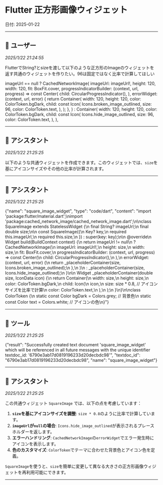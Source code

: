 # Flutter 正方形画像ウィジェット

日付: 2025-01-22

---

## 👤 ユーザー
*2025/1/22 21:24:55*

FlutterでString?とsizeを渡して以下のような正方形のImageのウィジェットを返す共通のウィジェットを作りたい。96は固定ではなく比率で計算してほしい

imageUrl == null
                      ? CachedNetworkImage(
                          imageUrl: imageUrl!,
                          height: 120,
                          width: 120,
                          fit: BoxFit.cover,
                          progressIndicatorBuilder: (context, url, progress) =&gt;
                              const Center(
                            child: CircularProgressIndicator(),
                          ),
                          errorWidget: (context, url, error) {
                            return Container(
                              width: 120,
                              height: 120,
                              color: ColorToken.bgDark,
                              child: const Icon(
                                Icons.broken_image_outlined,
                                size: 96,
                                color: ColorToken.text,
                              ),
                            );
                          },
                        )
                      : Container(
                          width: 120,
                          height: 120,
                          color: ColorToken.bgDark,
                          child: const Icon(
                            Icons.hide_image_outlined,
                            size: 96,
                            color: ColorToken.text,
                          ),
                        ),

---

## 🤖 アシスタント
*2025/1/22 21:25:25*

以下のような共通ウィジェットを作成できます。このウィジェットでは、`size`を基にアイコンサイズやその他の比率が計算されます。

---

## 🤖 アシスタント
*2025/1/22 21:25:25*

{"name": "square_image_widget", "type": "code/dart", "content": "import 'package:flutter/material.dart';\nimport 'package:cached_network_image/cached_network_image.dart';\n\nclass SquareImage extends StatelessWidget {\n  final String? imageUrl;\n  final double size;\n\n  const SquareImage({\n    Key? key,\n    required this.imageUrl,\n    required this.size,\n  }) : super(key: key);\n\n  @override\n  Widget build(BuildContext context) {\n    return imageUrl != null\n        ? CachedNetworkImage(\n            imageUrl: imageUrl!,\n            height: size,\n            width: size,\n            fit: BoxFit.cover,\n            progressIndicatorBuilder: (context, url, progress) =&gt; const Center(\n              child: CircularProgressIndicator(),\n            ),\n            errorWidget: (context, url, error) {\n              return _placeholderContainer(size, Icons.broken_image_outlined);\n            },\n          )\n        : _placeholderContainer(size, Icons.hide_image_outlined);\n  }\n\n  Widget _placeholderContainer(double size, IconData icon) {\n    return Container(\n      width: size,\n      height: size,\n      color: ColorToken.bgDark,\n      child: Icon(\n        icon,\n        size: size * 0.8, // アイコンサイズを比率で計算\n        color: ColorToken.text,\n      ),\n    );\n  }\n}\n\nclass ColorToken {\n  static const Color bgDark = Colors.grey; // 背景色\n  static const Color text = Colors.white; // アイコンの色\n}"}

---

## 🔧 ツール
*2025/1/22 21:25:25*

{"result": "Successfully created text document 'square_image_widget' which will be referenced in all future messages with the unique identifier textdoc_id: '6790e3ab17d0819196233d20decbdc98'", "textdoc_id": "6790e3ab17d0819196233d20decbdc98", "name": "square_image_widget"}

---

## 🤖 アシスタント
*2025/1/22 21:25:25*

この共通ウィジェット `SquareImage` では、以下の点を考慮しています：

1. **`size`を基にアイコンサイズを調整**: `size * 0.8`のように比率で計算しています。
2. **`imageUrl`が`null`の場合**: `Icons.hide_image_outlined`が表示されるプレースホルダーを返します。
3. **エラーハンドリング**: `CachedNetworkImage`の`errorWidget`でエラー発生時にアイコンを表示します。
4. **色のカスタマイズ**: `ColorToken`でテーマに合わせた背景色とアイコン色を定義。

`SquareImage`を使うと、`size`を簡単に変更して異なる大きさの正方形画像ウィジェットを再利用可能にできます。

---
